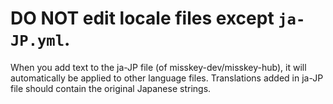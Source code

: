 # **DO NOT edit locale files** except `ja-JP.yml`.

When you add text to the ja-JP file (of misskey-dev/misskey-hub), it will automatically be applied to other language files.
Translations added in ja-JP file should contain the original Japanese strings.
